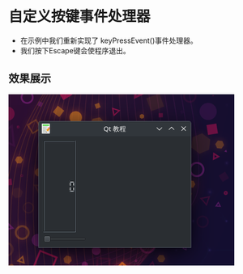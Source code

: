 # 自定义按键事件处理器
- 在示例中我们重新实现了 keyPressEvent()事件处理器。
- 我们按下Escape键会使程序退出。


## 效果展示
![](./images/2023-08-05_17-57.png)

